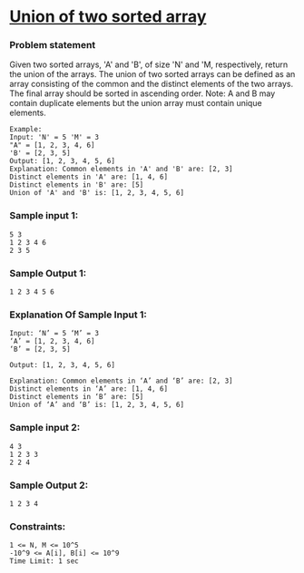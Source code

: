 
# [Union of two sorted array](https://bit.ly/419I1dW)

### Problem statement
Given two sorted arrays, 'A' and 'B', of size 'N' and 'M, respectively, return the union of the arrays.
The union of two sorted arrays can be defined as an array consisting of the common and the distinct elements of the two arrays. The final array should be sorted in ascending order.
Note: A and B may contain duplicate elements but the union array must contain unique elements.

```
Example:
Input: 'N' = 5 'M' = 3
"A" = [1, 2, 3, 4, 6]
'B' = [2, 3, 5]
Output: [1, 2, 3, 4, 5, 6]
Explanation: Common elements in 'A' and 'B' are: [2, 3]
Distinct elements in 'A' are: [1, 4, 6]
Distinct elements in 'B' are: [5]
Union of 'A' and 'B' is: [1, 2, 3, 4, 5, 6]
```

### Sample input 1:
```
5 3
1 2 3 4 6
2 3 5
```
### Sample Output 1:
```
1 2 3 4 5 6
```
### Explanation Of Sample Input 1:
```
Input: ‘N’ = 5 ‘M’ = 3
‘A’ = [1, 2, 3, 4, 6]
‘B’ = [2, 3, 5]

Output: [1, 2, 3, 4, 5, 6]

Explanation: Common elements in ‘A’ and ‘B’ are: [2, 3]
Distinct elements in ‘A’ are: [1, 4, 6]
Distinct elements in ‘B’ are: [5]
Union of ‘A’ and ‘B’ is: [1, 2, 3, 4, 5, 6]
```

### Sample input 2:
```
4 3
1 2 3 3
2 2 4
```
### Sample Output 2:
```
1 2 3 4
```

### Constraints:
```
1 <= N, M <= 10^5 
-10^9 <= A[i], B[i] <= 10^9
Time Limit: 1 sec
```